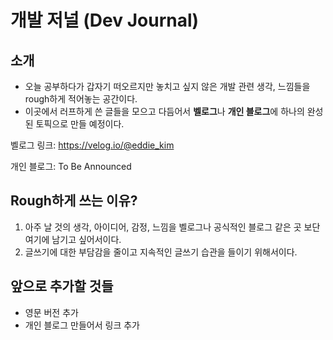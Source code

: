 # 개발 저널 (Dev Journal)

## 소개
- 오늘 공부하다가 갑자기 떠오르지만 놓치고 싶지 않은 개발 관련 생각, 느낌들을 rough하게 적어놓는 공간이다.
- 이곳에서 러프하게 쓴 글들을 모으고 다듬어서 **벨로그**나 **개인 블로그**에 하나의 완성된 토픽으로 만들 예정이다.

벨로그 링크: https://velog.io/@eddie_kim

개인 블로그: To Be Announced

## Rough하게 쓰는 이유?
1. 아주 날 것의 생각, 아이디어, 감정, 느낌을 벨로그나 공식적인 블로그 같은 곳 보단 여기에 남기고 싶어서이다.
2. 글쓰기에 대한 부담감을 줄이고 지속적인 글쓰기 습관을 들이기 위해서이다.

## 앞으로 추가할 것들
- 영문 버전 추가
- 개인 블로그 만들어서 링크 추가

